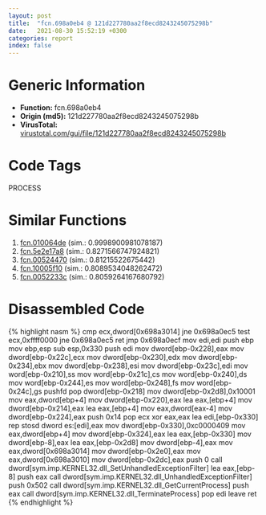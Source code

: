 ```yaml
---
layout: post
title:  "fcn.698a0eb4 @ 121d227780aa2f8ecd8243245075298b"
date:   2021-08-30 15:52:19 +0300
categories: report
index: false
---
```


# Generic Information
- **Function:** fcn.698a0eb4
- **Origin (md5):** 121d227780aa2f8ecd8243245075298b
- **VirusTotal:** [virustotal.com/gui/file/121d227780aa2f8ecd8243245075298b][virustotal_ref]

# Code Tags
<span class="tag" id="PROCESS">PROCESS</span>


# Similar Functions

1. [fcn.010064de][similar_1_ref] (sim.: 0.9998900981078187)
2. [fcn.5e2e17a8][similar_2_ref] (sim.: 0.8271566747924821)
3. [fcn.00524470][similar_3_ref] (sim.: 0.81215522675442)
4. [fcn.10005f10][similar_4_ref] (sim.: 0.8089534048262472)
5. [fcn.0052233c][similar_5_ref] (sim.: 0.8059264167680792)


# Disassembled Code

{% highlight nasm %}
cmp ecx,dword[0x698a3014]
jne 0x698a0ec5
test ecx,0xffff0000
jne 0x698a0ec5
ret
jmp 0x698a0ecf
mov edi,edi
push ebp
mov ebp,esp
sub esp,0x330
push edi
mov dword[ebp-0x228],eax
mov dword[ebp-0x22c],ecx
mov dword[ebp-0x230],edx
mov dword[ebp-0x234],ebx
mov dword[ebp-0x238],esi
mov dword[ebp-0x23c],edi
mov word[ebp-0x210],ss
mov word[ebp-0x21c],cs
mov word[ebp-0x240],ds
mov word[ebp-0x244],es
mov word[ebp-0x248],fs
mov word[ebp-0x24c],gs
pushfd
pop dword[ebp-0x218]
mov dword[ebp-0x2d8],0x10001
mov eax,dword[ebp+4]
mov dword[ebp-0x220],eax
lea eax,[ebp+4]
mov dword[ebp-0x214],eax
lea eax,[ebp+4]
mov eax,dword[eax-4]
mov dword[ebp-0x224],eax
push 0x14
pop ecx
xor eax,eax
lea edi,[ebp-0x330]
rep stosd dword es:[edi],eax
mov dword[ebp-0x330],0xc0000409
mov eax,dword[ebp+4]
mov dword[ebp-0x324],eax
lea eax,[ebp-0x330]
mov dword[ebp-8],eax
lea eax,[ebp-0x2d8]
mov dword[ebp-4],eax
mov eax,dword[0x698a3014]
mov dword[ebp-0x2e0],eax
mov eax,dword[0x698a3010]
mov dword[ebp-0x2dc],eax
push 0
call dword[sym.imp.KERNEL32.dll_SetUnhandledExceptionFilter]
lea eax,[ebp-8]
push eax
call dword[sym.imp.KERNEL32.dll_UnhandledExceptionFilter]
push 0x502
call dword[sym.imp.KERNEL32.dll_GetCurrentProcess]
push eax
call dword[sym.imp.KERNEL32.dll_TerminateProcess]
pop edi
leave
ret
{% endhighlight %}


[similar_1_ref]: /report/fcn.010064de@7be42d186738ec1816397d616de2cb9d
[similar_2_ref]: /report/fcn.5e2e17a8@40fe084e371a76111a4f0884be244b87
[similar_3_ref]: /report/fcn.00524470@d65363c7c6c188277432c9e4251c44e5
[similar_4_ref]: /report/fcn.10005f10@2585b133c2e70968905cce13b1fc2654
[similar_5_ref]: /report/fcn.0052233c@d65363c7c6c188277432c9e4251c44e5
[virustotal_ref]: https://www.virustotal.com/gui/file/121d227780aa2f8ecd8243245075298b